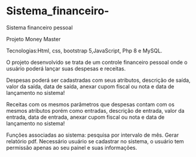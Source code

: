 # Sistema_financeiro-
Sistema financeiro pessoal 


Projeto Money Master

Tecnologias:Html, css, bootstrap 5,JavaScript, Php 8 e MySQL.

O projeto desenvolvido se trata de um controle financeiro pessoal onde o usuário poderá lançar suas despesas e receitas.

Despesas poderá ser cadastradas com seus atributos, descrição de saída, valor da saída, data de saída,  anexar cupom fiscal ou nota e data de lançamento no sistema!

Receitas com os mesmos parâmetros que despesas contam com os mesmos atributos porém como entradas, descrição de entrada, valor da entrada, data de entrada,  anexar cupom fiscal ou nota e data de lançamento no sistema!

Funções associadas ao sistema: pesquisa por intervalo de mês.
Gerar relatório pdf.
Necessário usuário se cadastrar no sistema, o usuário tem permissão apenas ao seu painel e suas informações.